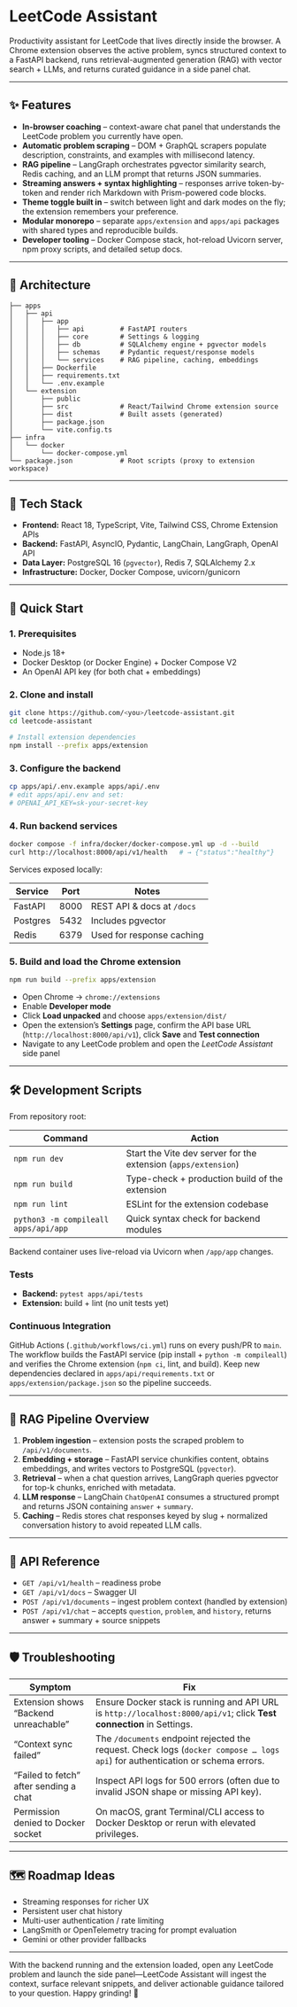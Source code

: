 # LeetCode Assistant

Productivity assistant for LeetCode that lives directly inside the browser. A Chrome extension observes the active problem, syncs structured context to a FastAPI backend, runs retrieval-augmented generation (RAG) with vector search + LLMs, and returns curated guidance in a side panel chat.

---

## ✨ Features

- **In-browser coaching** – context-aware chat panel that understands the LeetCode problem you currently have open.
- **Automatic problem scraping** – DOM + GraphQL scrapers populate description, constraints, and examples with millisecond latency.
- **RAG pipeline** – LangGraph orchestrates pgvector similarity search, Redis caching, and an LLM prompt that returns JSON summaries.
- **Streaming answers + syntax highlighting** – responses arrive token-by-token and render rich Markdown with Prism-powered code blocks.
- **Theme toggle built in** – switch between light and dark modes on the fly; the extension remembers your preference.
- **Modular monorepo** – separate `apps/extension` and `apps/api` packages with shared types and reproducible builds.
- **Developer tooling** – Docker Compose stack, hot-reload Uvicorn server, npm proxy scripts, and detailed setup docs.

---

## 🧱 Architecture

```
├── apps
│   ├── api
│   │   ├── app
│   │   │   ├── api         # FastAPI routers
│   │   │   ├── core        # Settings & logging
│   │   │   ├── db          # SQLAlchemy engine + pgvector models
│   │   │   ├── schemas     # Pydantic request/response models
│   │   │   └── services    # RAG pipeline, caching, embeddings
│   │   ├── Dockerfile
│   │   ├── requirements.txt
│   │   └── .env.example
│   └── extension
│       ├── public
│       ├── src             # React/Tailwind Chrome extension source
│       ├── dist            # Built assets (generated)
│       ├── package.json
│       └── vite.config.ts
├── infra
│   └── docker
│       └── docker-compose.yml
└── package.json            # Root scripts (proxy to extension workspace)
```

---

## 🔑 Tech Stack

- **Frontend:** React 18, TypeScript, Vite, Tailwind CSS, Chrome Extension APIs
- **Backend:** FastAPI, AsyncIO, Pydantic, LangChain, LangGraph, OpenAI API
- **Data Layer:** PostgreSQL 16 (`pgvector`), Redis 7, SQLAlchemy 2.x
- **Infrastructure:** Docker, Docker Compose, uvicorn/gunicorn

---

## 🚀 Quick Start

### 1. Prerequisites

- Node.js 18+
- Docker Desktop (or Docker Engine) + Docker Compose V2
- An OpenAI API key (for both chat + embeddings)

### 2. Clone and install

```bash
git clone https://github.com/<you>/leetcode-assistant.git
cd leetcode-assistant

# Install extension dependencies
npm install --prefix apps/extension
```

### 3. Configure the backend

```bash
cp apps/api/.env.example apps/api/.env
# edit apps/api/.env and set:
# OPENAI_API_KEY=sk-your-secret-key
```

### 4. Run backend services

```bash
docker compose -f infra/docker/docker-compose.yml up -d --build
curl http://localhost:8000/api/v1/health   # → {"status":"healthy"}
```

Services exposed locally:

| Service   | Port | Notes                      |
|-----------|------|----------------------------|
| FastAPI   | 8000 | REST API & docs at `/docs` |
| Postgres  | 5432 | Includes pgvector          |
| Redis     | 6379 | Used for response caching  |

### 5. Build and load the Chrome extension

```bash
npm run build --prefix apps/extension
```

- Open Chrome → `chrome://extensions`
- Enable **Developer mode**
- Click **Load unpacked** and choose `apps/extension/dist/`
- Open the extension’s **Settings** page, confirm the API base URL (`http://localhost:8000/api/v1`), click **Save** and **Test connection**
- Navigate to any LeetCode problem and open the *LeetCode Assistant* side panel

---

## 🛠️ Development Scripts

From repository root:

| Command | Action |
|---------|--------|
| `npm run dev` | Start the Vite dev server for the extension (`apps/extension`) |
| `npm run build` | Type-check + production build of the extension |
| `npm run lint` | ESLint for the extension codebase |
| `python3 -m compileall apps/api/app` | Quick syntax check for backend modules |

Backend container uses live-reload via Uvicorn when `/app/app` changes.

### Tests

- **Backend:** `pytest apps/api/tests`  
- **Extension:** build + lint (no unit tests yet)

### Continuous Integration

GitHub Actions (`.github/workflows/ci.yml`) runs on every push/PR to `main`. The workflow builds the FastAPI service (pip install + `python -m compileall`) and verifies the Chrome extension (`npm ci`, lint, and build). Keep new dependencies declared in `apps/api/requirements.txt` or `apps/extension/package.json` so the pipeline succeeds.

---

## 🧠 RAG Pipeline Overview

1. **Problem ingestion** – extension posts the scraped problem to `/api/v1/documents`.  
2. **Embedding + storage** – FastAPI service chunkifies content, obtains embeddings, and writes vectors to PostgreSQL (`pgvector`).  
3. **Retrieval** – when a chat question arrives, LangGraph queries pgvector for top-k chunks, enriched with metadata.  
4. **LLM response** – LangChain `ChatOpenAI` consumes a structured prompt and returns JSON containing `answer` + `summary`.  
5. **Caching** – Redis stores chat responses keyed by slug + normalized conversation history to avoid repeated LLM calls.

---

## 🧪 API Reference

- `GET /api/v1/health` – readiness probe
- `GET /api/v1/docs` – Swagger UI
- `POST /api/v1/documents` – ingest problem context (handled by extension)
- `POST /api/v1/chat` – accepts `question`, `problem`, and `history`, returns answer + summary + source snippets

---

## 🛡️ Troubleshooting

| Symptom | Fix |
|---------|-----|
| Extension shows “Backend unreachable” | Ensure Docker stack is running and API URL is `http://localhost:8000/api/v1`; click **Test connection** in Settings. |
| “Context sync failed” | The `/documents` endpoint rejected the request. Check logs (`docker compose … logs api`) for authentication or schema errors. |
| “Failed to fetch” after sending a chat | Inspect API logs for 500 errors (often due to invalid JSON shape or missing API key). |
| Permission denied to Docker socket | On macOS, grant Terminal/CLI access to Docker Desktop or rerun with elevated privileges. |

---

## 🗺️ Roadmap Ideas

- Streaming responses for richer UX
- Persistent user chat history
- Multi-user authentication / rate limiting
- LangSmith or OpenTelemetry tracing for prompt evaluation
- Gemini or other provider fallbacks

---

With the backend running and the extension loaded, open any LeetCode problem and launch the side panel—LeetCode Assistant will ingest the context, surface relevant snippets, and deliver actionable guidance tailored to your question. Happy grinding! 🙌
